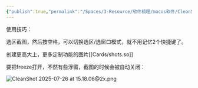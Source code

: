 ```yaml
---
{"publish":true,"permalink":"/Spaces/3-Resource/软件梳理/macos软件/CleanShot X.md","title":"CleanShot X","created":"2025-04-03","modified":"2025-07-26","published":"2025-07-29T23:04:29.201+08:00","tags":["macOS软件","截图工具"],"cssclasses":""}
---
```



使用技巧：

选区截图，然后按空格，可以切换选区/选窗口模式，就不用记忆2个快捷键了。

创建更高大上，更多定制功能的图片[[Cards/shots.so]]

要把freeze打开，不然有些浮窗，截图的时候会被自动关闭：

![CleanShot 2025-07-26 at 15.18.06@2x.png](https://pub-pic.oldwinter.top/2025/07/522c3fce10c74fbd6803fb434ae55a7f.png)
